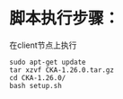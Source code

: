 # 脚本执行步骤：
在client节点上执行
```
sudo apt-get update
tar xzvf CKA-1.26.0.tar.gz
cd CKA-1.26.0/
bash setup.sh
```
